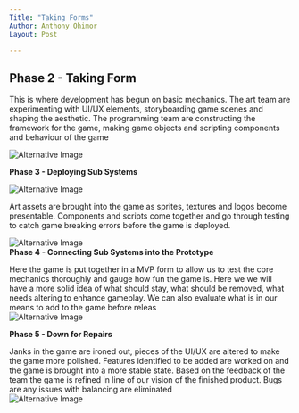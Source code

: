 ```yaml
---
Title: "Taking Forms"
Author: Anthony Ohimor 
Layout: Post 

---
```


## Phase 2 - Taking Form
 
This is where development has begun on basic mechanics. The art team are experimenting with UI/UX elements, storyboarding game scenes and shaping the aesthetic. The programming team are constructing the framework for the game, making game objects and scripting components and behaviour of the game<br>

![Alternative Image](https://cdn.discordapp.com/attachments/905913951559221308/947806645185028126/Sci_Fi_Button_With_Case.png)<br>
 
**Phase 3 - Deploying Sub Systems** 

![Alternative Image](https://cdn.discordapp.com/attachments/905913951559221308/951217723143258183/ship_components.png)
 
Art assets are brought into the game as sprites, textures and logos become presentable. Components and scripts come together and go through testing to catch game breaking errors before the game is deployed. 
 

![Alternative Image ](https://cdn.discordapp.com/attachments/905913951559221308/951217703564234762/lifepod.png)<br>
**Phase 4 - Connecting Sub Systems into the Prototype**

Here the game is put together in a MVP form to allow us to test the core mechanics thoroughly and gauge how fun the game is. Here we we will have a more solid idea of what should stay, what should be removed, what needs altering to enhance gameplay. We can also evaluate what is in our means to add to the game before releas <br>
![Alternative Image ](https://cdn.discordapp.com/attachments/905913951559221308/952897296155168768/aeca847142e4fa229d6953ffe0dff4ff.jpg)<br>

**Phase 5 - Down for Repairs**

Janks in the game are ironed out, pieces of the UI/UX are altered to make the game more polished. Features identified to be added are worked on and the game is brought into a more stable state. Based on the feedback of the team the game is refined in line of our vision of the finished product. Bugs are any issues with balancing are eliminated
<br>
![Alternative Image ](https://cdn.discordapp.com/attachments/905913951559221308/952912113389690880/greenrender.png)<br>

